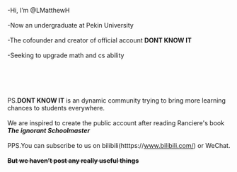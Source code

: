 -Hi, I’m @LMatthewH<br /><br />
-Now an undergraduate at Pekin University<br /><br />
-The cofounder and creator of official account **DONT KNOW IT**<br /><br />
-Seeking to upgrade math and cs ability<br /><br />
<br /><br /><br /><br />
PS.**DONT KNOW IT** is an dynamic community trying to bring more learning chances to students everywhere.<br /><br />
   We are inspired to create the public account after reading Ranciere's book ***The ignorant Schoolmaster***<br /><br />
PPS.You can subscribe to us on bilibili(htttps://www.bilibili.com/) or WeChat.<br /><br />
    **~~But we haven’t post any really useful things~~**<br /><br />
